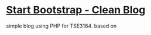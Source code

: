 # [Start Bootstrap - Clean Blog](https://startbootstrap.com/template-overviews/clean-blog/)
simple blog using PHP for TSE3184. based on
